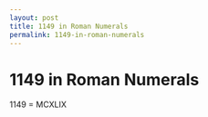 ```yaml
---
layout: post
title: 1149 in Roman Numerals
permalink: 1149-in-roman-numerals
---
```


# 1149 in Roman Numerals

1149 = MCXLIX
